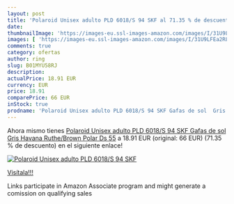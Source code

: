 ```yaml
---
layout: post
title: 'Polaroid Unisex adulto PLD 6018/S 94 SKF al 71.35 % de descuento'
date: 
thumbnailImage: 'https://images-eu.ssl-images-amazon.com/images/I/31U9LFEa2RL._SL200_.jpg'
images: [ 'https://images-eu.ssl-images-amazon.com/images/I/31U9LFEa2RL._SL200_.jpg' ]
comments: true
category: ofertas
author: ring
slug: B01MYU58RJ
description:
actualPrice: 18.91 EUR
currency: EUR
price: 18.91
comparePrice: 66 EUR
inStock: true
prodname: 'Polaroid Unisex adulto PLD 6018/S 94 SKF Gafas de sol  Gris  Havana Ruthe/Brown Polar Ds   55'
---
```


Ahora mismo tienes [Polaroid Unisex adulto PLD 6018/S 94 SKF Gafas de sol  Gris  Havana Ruthe/Brown Polar Ds   55](https://www.amazon.es/dp/B01MYU58RJ/?tag=tolees-21) a 18.91 EUR (original: 66 EUR) (71.35 %  de descuento) en el siguiente enlace!

[![Polaroid Unisex adulto PLD 6018/S 94 SKF](https://images-eu.ssl-images-amazon.com/images/I/31U9LFEa2RL._SL200_.jpg)](https://www.amazon.es/dp/B01MYU58RJ/?tag=tolees-21)

[Visítala!!!](https://www.amazon.es/dp/B01MYU58RJ/?tag=tolees-21)

Links participate in Amazon Associate program and might generate a comission on qualifying sales
